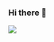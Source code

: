 ### Hi there 👋

<!--
**gphper/gphper** is a ✨ _special_ ✨ repository because its `README.md` (this file) appears on your GitHub profile.

Here are some ideas to get you started:

- 🔭 I’m currently working on ...
- 🌱 I’m currently learning ...
- 👯 I’m looking to collaborate on ...
- 🤔 I’m looking for help with ...
- 💬 Ask me about ...
- 📫 How to reach me: ...
- 😄 Pronouns: ...
- ⚡ Fun fact: ...
-->
<img align="left" src="https://github-readme-stats.vercel.app/api?username=gphper&show_icons=true&theme=dracula" />

<!--
-<img align="left" src="https://github-readme-stats.vercel.app/api/top-langs/?username=gphper&layout=compact&theme=radical&card_width=380" />
-->


